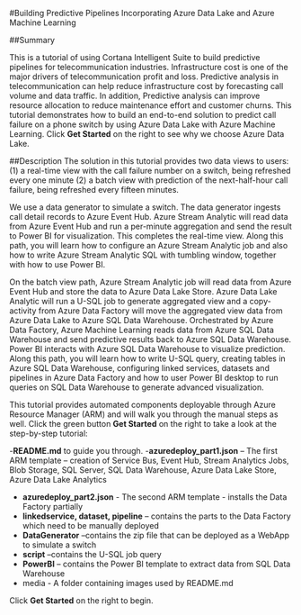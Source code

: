 #Building Predictive Pipelines Incorporating Azure Data Lake and Azure Machine Learning

##Summary

This is a tutorial of using Cortana Intelligent Suite to build predictive pipelines for telecommunication industries. Infrastructure cost is one of the major drivers of telecommunication profit and loss. Predictive analysis in telecommunication can help reduce infrastructure cost by forecasting call volume and data traffic. In addition, Predictive analysis can improve resource allocation to reduce maintenance effort and customer churns.   This tutorial demonstrates how to build an end-to-end solution to predict call failure on a phone switch by using Azure Data Lake with Azure Machine Learning. Click **Get Started** on the right to see why we choose Azure Data Lake.

##Description
The solution in this tutorial provides two data views to users: (1) a real-time view with the call failure number on a switch, being refreshed every one minute (2) a batch view with prediction of the next-half-hour call failure, being refreshed every fifteen minutes.

We use a data generator to simulate a switch. The data generator ingests call detail records to Azure Event Hub. Azure Stream Analytic will read data from Azure Event Hub and run a per-minute aggregation and send the result to Power BI for visualization. This completes the real-time view. Along this path, you will learn how to configure an Azure Stream Analytic job and also how to write Azure Stream Analytic SQL with tumbling window, together with how to use Power BI.

On the batch view path, Azure Stream Analytic job will read data from Azure Event Hub and store the data to Azure Data Lake Store. Azure Data Lake Analytic will run a U-SQL job to generate aggregated view and a copy-activity from Azure Data Factory will move the aggregated view data from Azure Data Lake to Azure SQL Data Warehouse. Orchestrated by Azure Data Factory, Azure Machine Learning reads data from Azure SQL Data Warehouse and send predictive results back to Azure SQL Data Warehouse. Power BI interacts with Azure SQL Data Warehouse to visualize prediction.  Along this path, you will learn how to write U-SQL query, creating tables in Azure SQL Data Warehouse, configuring linked services, datasets and pipelines in Azure Data Factory and how to user Power BI desktop to run queries on SQL Data Warehouse to generate advanced visualization.

This tutorial provides automated  components deployable through Azure Resource Manager (ARM) and will walk you through the manual steps as well. Click the green button **Get Started** on the right to take a look at the step-by-step tutorial:

-**README.md** to guide you through.
-**azuredeploy_part1.json** – The first ARM template – creation of Service Bus, Event Hub, Stream Analytics Jobs, Blob Storage, SQL Server, SQL Data Warehouse, Azure Data Lake Store, Azure Data Lake Analytics
-	**azuredeploy_part2.json** - The second ARM template - installs the Data Factory partially
-	**linkedservice, dataset, pipeline** – contains the parts to the Data Factory which need to be manually deployed
-	**DataGenerator** –contains the zip file that can be deployed as a WebApp to simulate a switch
-	**script** –contains the U-SQL job query
-	**PowerBI** – contains the Power BI template to extract data from SQL Data Warehouse
-	media - A folder containing images used by README.md

Click **Get Started** on the right to begin.
